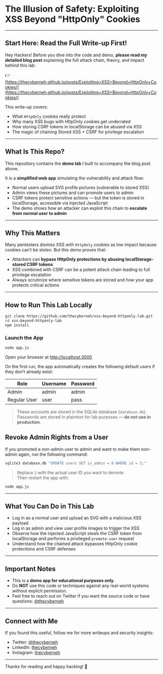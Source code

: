 # The Illusion of Safety: Exploiting XSS Beyond "HttpOnly" Cookies

---

## Start Here: Read the Full Write-up First!

Hey Hackers! Before you dive into the code and demo, **please read my detailed blog post** explaining the full attack chain, theory, and impact behind this lab:

👉 [https://thecyberneh.github.io/posts/Exploiting+XSS+Beyond+HttpOnly+Cookies/](https://thecyberneh.github.io/posts/Exploiting+XSS+Beyond+HttpOnly+Cookies/)

This write-up covers:
- What `HttpOnly` cookies really protect
- Why many XSS bugs with HttpOnly cookies get underrated
- How storing CSRF tokens in localStorage can be abused via XSS
- The magic of chaining Stored XSS + CSRF for privilege escalation

---

## What Is This Repo?

This repository contains the **demo lab** I built to accompany the blog post above.

It is a **simplified web app** simulating the vulnerability and attack flow:

- Normal users upload SVG profile pictures (vulnerable to stored XSS)
- Admin views these pictures and can promote users to admin
- CSRF tokens protect sensitive actions — but the token is stored in localStorage, accessible via injected JavaScript
- The demo shows how an attacker can exploit this chain to **escalate from normal user to admin**

---

## Why This Matters

Many pentesters dismiss XSS with `HttpOnly` cookies as low impact because cookies can’t be stolen. But this demo proves that:

- Attackers can **bypass HttpOnly protections by abusing localStorage-stored CSRF tokens**
- XSS combined with CSRF can be a potent attack chain leading to full privilege escalation
- Always scrutinize where sensitive tokens are stored and how your app protects critical actions

---

## How to Run This Lab Locally

```bash
git clone https://github.com/thecyberneh/xss-beyond-httponly-lab.git
cd xss-beyond-httponly-lab
npm install
```

### Launch the App

```bash
node app.js
```

Open your browser at [http://localhost:3000](http://localhost:3000)

On the first run, the app automatically creates the following default users if they don’t already exist:

| Role         | Username | Password |
|--------------|----------|----------|
| Admin        | admin    | admin    |
| Regular User | user     | pass     |

> These accounts are stored in the SQLite database (`database.db`).
> Passwords are stored in plaintext for lab purposes — **do not use in production**.

## Revoke Admin Rights from a User

If you promoted a non-admin user to admin and want to make them non-admin again, run the following command:

```bash
sqlite3 database.db "UPDATE users SET is_admin = 0 WHERE id = 2;"
```

> Replace `2` with the actual user ID you want to demote.  
> Then restart the app with:

```bash
node app.js
```

---

## What You Can Do in This Lab

- Log in as a normal user and upload an SVG with a malicious XSS payload
- Log in as admin and view user profile images to trigger the XSS
- Observe how the injected JavaScript steals the CSRF token from localStorage and performs a privileged `promote-user` request
- Understand how the chained attack bypasses HttpOnly cookie protections and CSRF defenses

---

## Important Notes

- This is a **demo app for educational purposes only**.
- Do **NOT** use this code or techniques against any real-world systems without explicit permission.
- Feel free to reach out on Twitter if you want the source code or have questions: [@thecyberneh](https://twitter.com/thecyberneh)

---

## Connect with Me

If you found this useful, follow me for more writeups and security insights:

- Twitter: [@thecyberneh](https://twitter.com/thecyberneh)
- LinkedIn: [thecyberneh](https://www.linkedin.com/in/thecyberneh)
- Instagram: [thecyberneh](https://www.instagram.com/thecyberneh/)

---

Thanks for reading and happy hacking! 🚀
